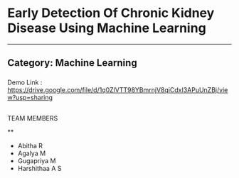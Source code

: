 # Early Detection Of Chronic Kidney Disease Using Machine Learning
***
## Category: Machine Learning 

###
Demo Link : https://drive.google.com/file/d/1q0ZlVTT98YBmrnjV8qiCdxI3APuUnZBj/view?usp=sharing 

##
TEAM MEMBERS 

**

* Abitha R
* Agalya M
* Gugapriya M
* Harshithaa A S
